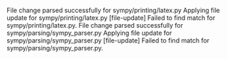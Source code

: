 File change parsed successfully for sympy/printing/latex.py
Applying file update for sympy/printing/latex.py
[file-update] Failed to find match for sympy/printing/latex.py.
File change parsed successfully for sympy/parsing/sympy_parser.py
Applying file update for sympy/parsing/sympy_parser.py
[file-update] Failed to find match for sympy/parsing/sympy_parser.py.

